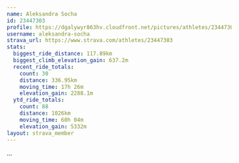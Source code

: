 ```yaml
---
name: Aleksandra Socha
id: 23447303
profile: https://dgalywyr863hv.cloudfront.net/pictures/athletes/23447303/14745546/4/large.jpg
username: aleksandra-socha
strava_url: https://www.strava.com/athletes/23447303
stats:
  biggest_ride_distance: 117.89km
  biggest_climb_elevation_gain: 637.2m
  recent_ride_totals:
    count: 30
    distance: 336.95km
    moving_time: 17h 26m
    elevation_gain: 2288.1m
  ytd_ride_totals:
    count: 88
    distance: 1026km
    moving_time: 60h 04m
    elevation_gain: 5332m
layout: strava_member
--- 
```

...
